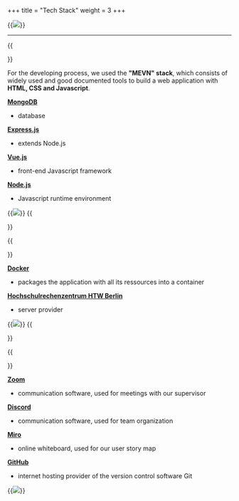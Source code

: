 +++
title = "Tech Stack"
weight = 3
+++

{{<image src="overview.png">}}

---

{{<section title="Developing Tools">}}

For the developing process, we used the **"MEVN" stack**, which consists of widely used and good documented tools to build a web application with **HTML, CSS and Javascript**.

**[MongoDB](https://www.mongodb.com/)**
* database

**[Express.js](https://expressjs.com/)**
* extends Node.js

**[Vue.js](https://v3.vuejs.org/)**
* front-end Javascript framework

**[Node.js](https://nodejs.org/en/)**
* Javascript runtime environment 

{{<image src="mevn.png">}}
{{</section>}}

{{<section title="Deploying Tools">}}

**[Docker](https://docker.com/)**
* packages the application with all its ressources into a container

**[Hochschulrechenzentrum HTW Berlin](https://rz.htw-berlin.de/)**
* server provider

{{<image src="deployment.png">}}
{{</section>}}

{{<section title="Organizing Tools">}}

**[Zoom](https://zoom.us/)**
* communication software, used for meetings with our supervisor

**[Discord](https://discord.com/)**
* communication software, used for team organization

**[Miro](https://miro.com/)**
* online whiteboard, used for our user story map

**[GitHub](https://github.com/)**
* internet hosting provider of the version control software Git

{{<image src="organization.png">}}
